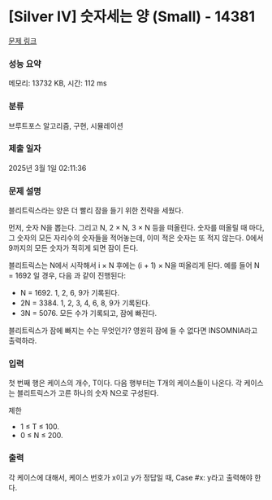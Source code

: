 # [Silver IV] 숫자세는 양 (Small) - 14381 

[문제 링크](https://www.acmicpc.net/problem/14381) 

### 성능 요약

메모리: 13732 KB, 시간: 112 ms

### 분류

브루트포스 알고리즘, 구현, 시뮬레이션

### 제출 일자

2025년 3월 1일 02:11:36

### 문제 설명

<p dir="ltr">블리트릭스라는 양은 더 빨리 잠을 들기 위한 전략을 세웠다.</p>

<p dir="ltr">먼저, 숫자 N을 뽑는다. 그리고 N, 2 × N, 3 × N 등을 떠올린다. 숫자를 떠올릴 때 마다, 그 숫자의 모든 자리수의 숫자들을 적어놓는데, 이미 적은 숫자는 또 적지 않는다. 0에서 9까지의 모든 숫자가 적히게 되면 잠이 든다.</p>

<p dir="ltr">블리트릭스는 N에서 시작해서 i × N 후에는 (i + 1) × N을 떠올리게 된다. 예를 들어 N = 1692 일 경우, 다음 과 같이 진행된다:</p>

<ul>
	<li dir="ltr">N = 1692. 1, 2, 6, 9가 기록된다.</li>
	<li dir="ltr">2N = 3384. 1, 2, 3, 4, 6, 8, 9가 기록된다.</li>
	<li dir="ltr">3N = 5076. 모든 수가 기록되고, 잠에 빠진다.</li>
</ul>

<p>블리트릭스가 잠에 빠지는 수는 무엇인가? 영원히 잠에 들 수 없다면 INSOMNIA라고 출력하라.</p>

### 입력 

 <p dir="ltr">첫 번째 행은 케이스의 개수, T이다. 다음 행부터는 T개의 케이스들이 나온다. 각 케이스는 블리트릭스가 고른 하나의 숫자 N으로 구성된다.</p>

<p>제한</p>

<ul>
	<li>1 ≤ T ≤ 100.</li>
	<li>0 ≤ N ≤ 200.</li>
</ul>

### 출력 

 <p>각 케이스에 대해서, 케이스 번호가 x이고 y가 정답일 때, Case #x: y라고 출력해야 한다.</p>

